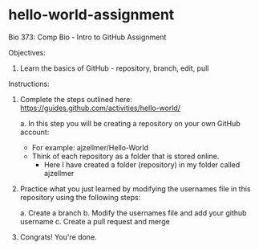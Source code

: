 # hello-world-assignment
Bio 373: Comp Bio - Intro to GitHub Assignment

Objectives:
 1. Learn the basics of GitHub - repository, branch, edit, pull

Instructions:
 1. Complete the steps outlined here: https://guides.github.com/activities/hello-world/
 
    a. In this step you will be creating a repository on your own GitHub account:
       - For example: ajzellmer/Hello-World
       - Think of each repository as a folder that is stored online.
           - Here I have created a folder (repository) in my folder called ajzellmer
 
 2. Practice what you just learned by modifying the usernames file in this repository using the following steps:
 
    a. Create a branch
    b. Modify the usernames file and add your github username
    c. Create a pull request and merge
    
  3. Congrats! You're done.
